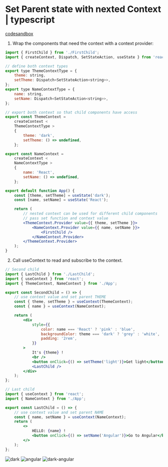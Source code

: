 # Set Parent state with nexted Context | typescript

[codesandbox](https://codesandbox.io/s/context-typescript-7nznb8?file=/src/App.tsx)

1. Wrap the components that need the context with a context provider:

```jsx
import { FirstChild } from './FirstChild';
import { createContext, Dispatch, SetStateAction, useState } from 'react';

// define both context types
export type ThemeContextType = {
	theme: string,
	setTheme: Dispatch<SetStateAction<string>>,
};
export type NameContextType = {
	name: string,
	setName: Dispatch<SetStateAction<string>>,
};

// export both context so that child components have access
export const ThemeContext =
	createContext <
	ThemeContextType >
	{
		theme: 'dark',
		setTheme: () => undefined,
	};

export const NameContext =
	createContext <
	NameContextType >
	{
		name: 'React',
		setName: () => undefined,
	};

export default function App() {
	const [theme, setTheme] = useState('dark');
	const [name, setName] = useState('React');

	return (
		// nested context can be used for different child components
		// pass set function and context value
		<ThemeContext.Provider value={{ theme, setTheme }}>
			<NameContext.Provider value={{ name, setName }}>
				<FirstChild />
			</NameContext.Provider>
		</ThemeContext.Provider>
	);
}
```

2. Call useContext to read and subscribe to the context.

```jsx
// Second child
import { LastChild } from './LastChild';
import { useContext } from 'react';
import { ThemeContext, NameContext } from './App';

export const SecondChild = () => {
	// use context value and set parent THEME
	const { theme, setTheme } = useContext(ThemeContext);
	const { name } = useContext(NameContext);

	return (
		<div
			style={{
				color: name === 'React' ? 'pink' : 'blue',
				backgroundColor: theme === 'dark' ? 'grey' : 'white',
				padding: '2rem',
			}}
		>
			It's {theme} !
			<br />
			<button onClick={() => setTheme('light')}>Get light</button>
			<LastChild />
		</div>
	);
};
```

```jsx
// Last child
import { useContext } from 'react';
import { NameContext } from './App';

export const LastChild = () => {
	// use context value and set parent NAME
	const { name, setName } = useContext(NameContext);
	return (
		<>
			HELLO: {name} !
			<button onClick={() => setName('Angular')}>Go to Angular</button>
		</>
	);
};
```

<image src='image/dark.png' alt='dark'>
<image src='image/angular.png' alt='angular'>
<image src='image/dark-angular.png' alt='dark-angular'>
